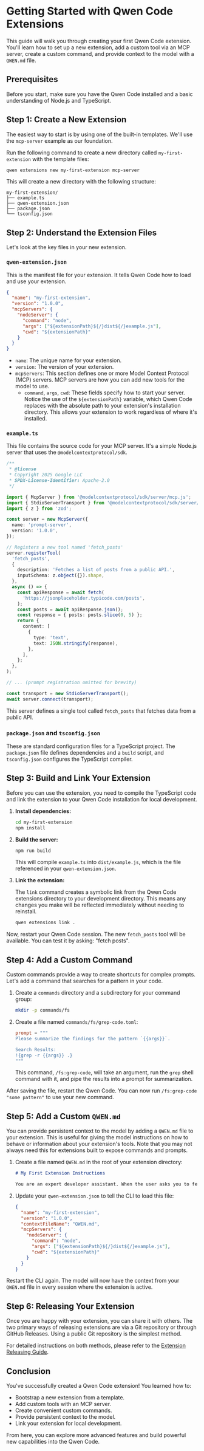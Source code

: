 # Getting Started with Qwen Code Extensions

This guide will walk you through creating your first Qwen Code extension. You'll learn how to set up a new extension, add a custom tool via an MCP server, create a custom command, and provide context to the model with a `QWEN.md` file.

## Prerequisites

Before you start, make sure you have the Qwen Code installed and a basic understanding of Node.js and TypeScript.

## Step 1: Create a New Extension

The easiest way to start is by using one of the built-in templates. We'll use the `mcp-server` example as our foundation.

Run the following command to create a new directory called `my-first-extension` with the template files:

```bash
qwen extensions new my-first-extension mcp-server
```

This will create a new directory with the following structure:

```
my-first-extension/
├── example.ts
├── qwen-extension.json
├── package.json
└── tsconfig.json
```

## Step 2: Understand the Extension Files

Let's look at the key files in your new extension.

### `qwen-extension.json`

This is the manifest file for your extension. It tells Qwen Code how to load and use your extension.

```json
{
  "name": "my-first-extension",
  "version": "1.0.0",
  "mcpServers": {
    "nodeServer": {
      "command": "node",
      "args": ["${extensionPath}${/}dist${/}example.js"],
      "cwd": "${extensionPath}"
    }
  }
}
```

- `name`: The unique name for your extension.
- `version`: The version of your extension.
- `mcpServers`: This section defines one or more Model Context Protocol (MCP) servers. MCP servers are how you can add new tools for the model to use.
  - `command`, `args`, `cwd`: These fields specify how to start your server. Notice the use of the `${extensionPath}` variable, which Qwen Code replaces with the absolute path to your extension's installation directory. This allows your extension to work regardless of where it's installed.

### `example.ts`

This file contains the source code for your MCP server. It's a simple Node.js server that uses the `@modelcontextprotocol/sdk`.

```typescript
/**
 * @license
 * Copyright 2025 Google LLC
 * SPDX-License-Identifier: Apache-2.0
 */

import { McpServer } from '@modelcontextprotocol/sdk/server/mcp.js';
import { StdioServerTransport } from '@modelcontextprotocol/sdk/server/stdio.js';
import { z } from 'zod';

const server = new McpServer({
  name: 'prompt-server',
  version: '1.0.0',
});

// Registers a new tool named 'fetch_posts'
server.registerTool(
  'fetch_posts',
  {
    description: 'Fetches a list of posts from a public API.',
    inputSchema: z.object({}).shape,
  },
  async () => {
    const apiResponse = await fetch(
      'https://jsonplaceholder.typicode.com/posts',
    );
    const posts = await apiResponse.json();
    const response = { posts: posts.slice(0, 5) };
    return {
      content: [
        {
          type: 'text',
          text: JSON.stringify(response),
        },
      ],
    };
  },
);

// ... (prompt registration omitted for brevity)

const transport = new StdioServerTransport();
await server.connect(transport);
```

This server defines a single tool called `fetch_posts` that fetches data from a public API.

### `package.json` and `tsconfig.json`

These are standard configuration files for a TypeScript project. The `package.json` file defines dependencies and a `build` script, and `tsconfig.json` configures the TypeScript compiler.

## Step 3: Build and Link Your Extension

Before you can use the extension, you need to compile the TypeScript code and link the extension to your Qwen Code installation for local development.

1.  **Install dependencies:**

    ```bash
    cd my-first-extension
    npm install
    ```

2.  **Build the server:**

    ```bash
    npm run build
    ```

    This will compile `example.ts` into `dist/example.js`, which is the file referenced in your `qwen-extension.json`.

3.  **Link the extension:**

    The `link` command creates a symbolic link from the Qwen Code extensions directory to your development directory. This means any changes you make will be reflected immediately without needing to reinstall.

    ```bash
    qwen extensions link .
    ```

Now, restart your Qwen Code session. The new `fetch_posts` tool will be available. You can test it by asking: "fetch posts".

## Step 4: Add a Custom Command

Custom commands provide a way to create shortcuts for complex prompts. Let's add a command that searches for a pattern in your code.

1.  Create a `commands` directory and a subdirectory for your command group:

    ```bash
    mkdir -p commands/fs
    ```

2.  Create a file named `commands/fs/grep-code.toml`:

    ```toml
    prompt = """
    Please summarize the findings for the pattern `{{args}}`.

    Search Results:
    !{grep -r {{args}} .}
    """
    ```

    This command, `/fs:grep-code`, will take an argument, run the `grep` shell command with it, and pipe the results into a prompt for summarization.

After saving the file, restart the Qwen Code. You can now run `/fs:grep-code "some pattern"` to use your new command.

## Step 5: Add a Custom `QWEN.md`

You can provide persistent context to the model by adding a `QWEN.md` file to your extension. This is useful for giving the model instructions on how to behave or information about your extension's tools. Note that you may not always need this for extensions built to expose commands and prompts.

1.  Create a file named `QWEN.md` in the root of your extension directory:

    ```markdown
    # My First Extension Instructions

    You are an expert developer assistant. When the user asks you to fetch posts, use the `fetch_posts` tool. Be concise in your responses.
    ```

2.  Update your `qwen-extension.json` to tell the CLI to load this file:

    ```json
    {
      "name": "my-first-extension",
      "version": "1.0.0",
      "contextFileName": "QWEN.md",
      "mcpServers": {
        "nodeServer": {
          "command": "node",
          "args": ["${extensionPath}${/}dist${/}example.js"],
          "cwd": "${extensionPath}"
        }
      }
    }
    ```

Restart the CLI again. The model will now have the context from your `QWEN.md` file in every session where the extension is active.

## Step 6: Releasing Your Extension

Once you are happy with your extension, you can share it with others. The two primary ways of releasing extensions are via a Git repository or through GitHub Releases. Using a public Git repository is the simplest method.

For detailed instructions on both methods, please refer to the [Extension Releasing Guide](extension-releasing.md).

## Conclusion

You've successfully created a Qwen Code extension! You learned how to:

- Bootstrap a new extension from a template.
- Add custom tools with an MCP server.
- Create convenient custom commands.
- Provide persistent context to the model.
- Link your extension for local development.

From here, you can explore more advanced features and build powerful new capabilities into the Qwen Code.

